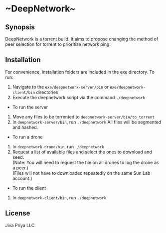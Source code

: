 # ~DeepNetwork~

## Synopsis
DeepNetwork is a torrent build. It aims to propose changing the method of peer selection for torrent to prioritize network ping.

## Installation
For convenience, installation folders are included in the exe directory.
To run: 
1. Navigate to the ```exe/deepnetwork-server/bin``` or ```exe/deepnetwork-client/bin``` directories
2. Execute the deepnetwork script via the command ```./deepnetwork```
  
  * To run the server
  1. Move any files to be torrented to ```deepnetwork-server/bin/to_torrent```
  2. In ```deepnetwork-server/bin```, run ```./deepnetwork```
  All files will be segmented and hashed.
  
  * To run a drone
  1. In ```deepnetwork-drone/bin```, run ```./deepnetwork```
  2. Request a list of available files and select the ones to download and seed.  
  (Note: You will need to request the file on all drones to log the drone as a peer.)  
  (Files will not have to downloaded repeatedly on the same Sun Lab account.)
  
  * To run the client
  1. In ```deepnetwork-client/bin```, run ```./deepnetwork```

## License
Jiva Priya LLC
